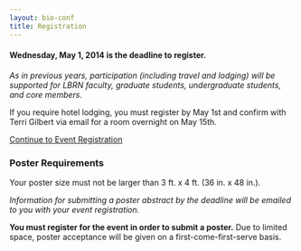```yaml
---
layout: bio-conf
title: Registration
---
```


#### Wednesday, May 1, 2014 is the deadline to register.

*As in previous years, participation (including travel and lodging) will be supported for LBRN faculty, graduate students, undergraduate students, and core members.*

<div class="well">
  <p class="text-error">
    If you require hotel lodging, you must register by May 1st and confirm with Terri Gilbert via email for a room overnight on May 15th.
  </p>
  <a href="https://redcap.lbrn.lsu.edu/surveys/?s=AB42nkrzfY" class="btn btn-large btn-primary">
    Continue to Event Registration
  </a>
</div>


### Poster Requirements

Your poster size must not be larger than 3 ft. x 4 ft. (36 in. x 48 in.).

*Information for submitting a poster abstract by the deadline will be emailed to you with your event registration.*

**You must register for the event in order to submit a poster.** Due to limited space, poster acceptance will be given on a first-come-first-serve basis.
